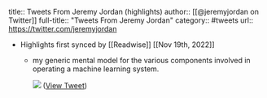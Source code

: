 title:: Tweets From Jeremy Jordan (highlights)
author:: [[@jeremyjordan on Twitter]]
full-title:: "Tweets From Jeremy Jordan"
category:: #tweets
url:: https://twitter.com/jeremyjordan

- Highlights first synced by [[Readwise]] [[Nov 19th, 2022]]
	- my generic mental model for the various components involved in operating a machine learning system. 
	  
	  ![](https://pbs.twimg.com/media/FQlEMXqXMA4QJFN.png) ([View Tweet](https://twitter.com/jeremyjordan/status/1515821782426607625))